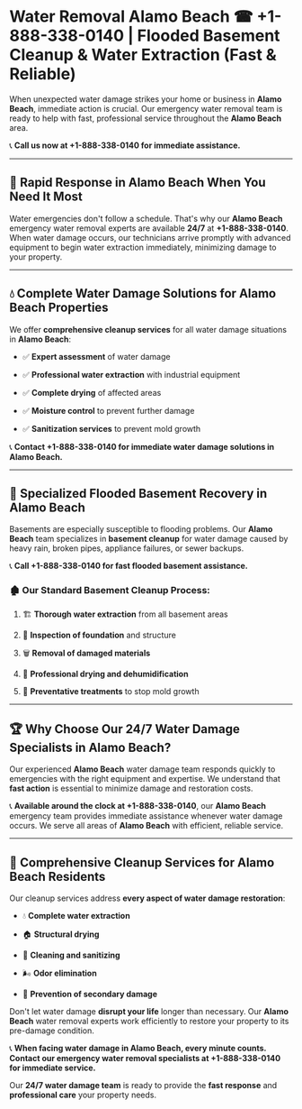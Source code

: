 # Water Removal Alamo Beach ☎ +1-888-338-0140 | Flooded Basement Cleanup & Water Extraction (Fast & Reliable)

When unexpected water damage strikes your home or business in **Alamo Beach**, immediate action is crucial. Our emergency water removal team is ready to help with fast, professional service throughout the **Alamo Beach** area. 

📞 **Call us now at +1-888-338-0140 for immediate assistance.**
---
## 🚀 Rapid Response in Alamo Beach When You Need It Most
Water emergencies don't follow a schedule. That's why our **Alamo Beach** emergency water removal experts are available **24/7** at **+1-888-338-0140**. When water damage occurs, our technicians arrive promptly with advanced equipment to begin water extraction immediately, minimizing damage to your property.
---
## 💧 Complete Water Damage Solutions for Alamo Beach Properties
We offer **comprehensive cleanup services** for all water damage situations in **Alamo Beach**:
- ✅ **Expert assessment** of water damage  
- ✅ **Professional water extraction** with industrial equipment  
- ✅ **Complete drying** of affected areas  
- ✅ **Moisture control** to prevent further damage  
- ✅ **Sanitization services** to prevent mold growth  
📞 **Contact +1-888-338-0140 for immediate water damage solutions in Alamo Beach.**
---
## 🌊 Specialized Flooded Basement Recovery in Alamo Beach
Basements are especially susceptible to flooding problems. Our **Alamo Beach** team specializes in **basement cleanup** for water damage caused by heavy rain, broken pipes, appliance failures, or sewer backups. 
📞 **Call +1-888-338-0140 for fast flooded basement assistance.**
### 🏚️ Our Standard Basement Cleanup Process:
1. 🏗️ **Thorough water extraction** from all basement areas  
2. 🔎 **Inspection of foundation** and structure  
3. 🗑️ **Removal of damaged materials**  
4. 💨 **Professional drying and dehumidification**  
5. 🚫 **Preventative treatments** to stop mold growth  
---
## 🏆 Why Choose Our 24/7 Water Damage Specialists in Alamo Beach?
Our experienced **Alamo Beach** water damage team responds quickly to emergencies with the right equipment and expertise. We understand that **fast action** is essential to minimize damage and restoration costs.
📞 **Available around the clock at +1-888-338-0140**, our **Alamo Beach** emergency team provides immediate assistance whenever water damage occurs. We serve all areas of **Alamo Beach** with efficient, reliable service.
---
## 🧹 Comprehensive Cleanup Services for Alamo Beach Residents
Our cleanup services address **every aspect of water damage restoration**:
- 💧 **Complete water extraction**  
- 🏠 **Structural drying**  
- 🧼 **Cleaning and sanitizing**  
- 🌬️ **Odor elimination**  
- 🚫 **Prevention of secondary damage**  
Don't let water damage **disrupt your life** longer than necessary. Our **Alamo Beach** water removal experts work efficiently to restore your property to its pre-damage condition.
📞 **When facing water damage in Alamo Beach, every minute counts. Contact our emergency water removal specialists at +1-888-338-0140 for immediate service.**
Our **24/7 water damage team** is ready to provide the **fast response** and **professional care** your property needs.
